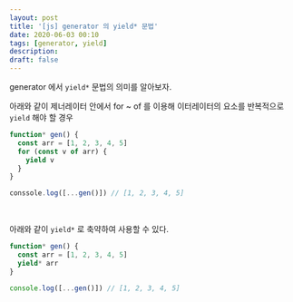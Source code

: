 ```yaml
---
layout: post
title: '[js] generator 의 yield* 문법'
date: 2020-06-03 00:10
tags: [generator, yield]
description:
draft: false
---
```


generator 에서 `yield*` 문법의 의미를 알아보자.

아래와 같이 제너레이터 안에서 for ~ of 를 이용해 이터레이터의 요소를 반복적으로 `yield` 해야 할 경우

```js
function* gen() {
  const arr = [1, 2, 3, 4, 5]
  for (const v of arr) {
    yield v
  }
}

conssole.log([...gen()]) // [1, 2, 3, 4, 5]
```

<br>

아래와 같이 `yield*` 로 축약하여 사용할 수 있다.

```js
function* gen() {
  const arr = [1, 2, 3, 4, 5]
  yield* arr
}

console.log([...gen()]) // [1, 2, 3, 4, 5]
```
